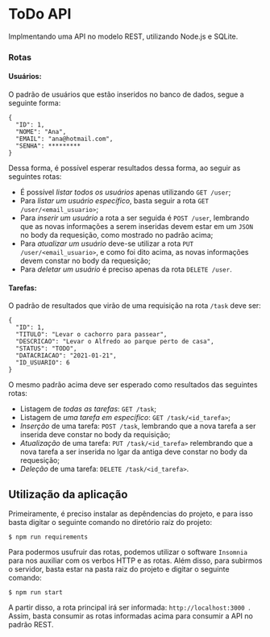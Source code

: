 # ToDo API

Implmentando uma API no modelo REST, utilizando Node.js e SQLite.

### Rotas

#### Usuários:
O padrão de usuários que estão inseridos no banco de dados, segue a seguinte forma:
```
{
  "ID": 1,
  "NOME": "Ana",
  "EMAIL": "ana@hotmail.com",
  "SENHA": *********
}
```
Dessa forma, é possível esperar resultados dessa forma, ao seguir as seguintes rotas:

- É possível *listar todos os usuários* apenas utilizando ```GET /user```;
- Para *listar um usuário específico*, basta seguir a rota ```GET /user/<email_usuario>```;
- Para *inserir um usuário* a rota a ser seguida é ```POST /user```, lembrando que as novas informações a serem inseridas devem estar em um ```JSON``` no body da requesição, como mostrado no padrão acima;
-  Para *atualizar um usuário* deve-se utilizar a rota ```PUT /user/<email_usuario>```, e como foi dito acima, as novas informações devem constar no body da requesição;
-  Para *deletar um usuário* é preciso apenas da rota ```DELETE /user```.

#### Tarefas:

O padrão de resultados que virão de uma requisição na rota ```/task``` deve ser:

```
{
  "ID": 1,
  "TITULO": "Levar o cachorro para passear",
  "DESCRICAO": "Levar o Alfredo ao parque perto de casa",
  "STATUS": "TODO",
  "DATACRIACAO": "2021-01-21",
  "ID_USUARIO": 6
}
```
O mesmo padrão acima deve ser esperado como resultados das seguintes rotas:

- Listagem de *todas as tarefas*: ```GET /task```;
- Listagem de *uma tarefa em específico*: ```GET /task/<id_tarefa>```;
- *Inserção* de uma tarefa: ```POST /task```, lembrando que a nova tarefa a ser inserida deve constar no body da requisição;
- *Atualização* de uma tarefa: ```PUT /task/<id_tarefa>``` relembrando que a nova tarefa a ser inserida no lgar da antiga deve constar no body da requesição;
- *Deleção* de uma tarefa: ```DELETE /task/<id_tarefa>```.

## Utilização da aplicação

Primeiramente, é preciso instalar as depêndencias do projeto, e para isso basta digitar o seguinte comando no diretório raíz do projeto:

```$ npm run requirements```

Para podermos usufruir das rotas, podemos utilizar o software ```Insomnia``` para nos auxiliar com os verbos HTTP e as rotas. Além disso, para subirmos o servidor, basta estar na pasta raiz do projeto e digitar o seguinte comando:

``` $ npm run start ```

A partir disso, a rota principal irá ser informada: ```http://localhost:3000 ```. Assim, basta consumir as rotas informadas acima para consumir a API no padrão REST.





